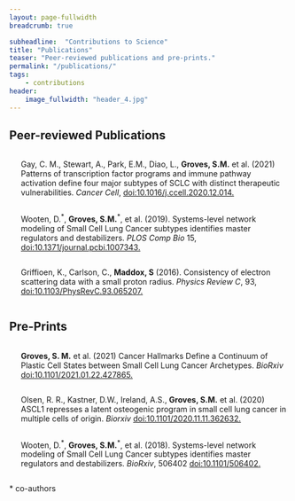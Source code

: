 ```yaml
---
layout: page-fullwidth
breadcrumb: true

subheadline:  "Contributions to Science"
title: "Publications"
teaser: "Peer-reviewed publications and pre-prints."
permalink: "/publications/"
tags:
    - contributions
header:
    image_fullwidth: "header_4.jpg"
---
```


## Peer-reviewed Publications

<!--more-->

<div class="row t30">
    <div class="medium-4 columns">
        <img src="{{ site.urlimg }}cancercell.jpg" alt="">
        <p>Gay, C. M., Stewart, A., Park, E.M., Diao, L., <b>Groves, S.M.</b> et al.
(2021) Patterns of transcription factor programs and immune pathway
activation define four major subtypes of SCLC with distinct therapeutic
vulnerabilities. <i>Cancer Cell</i>, <a href="https://www.sciencedirect.com/science/article/abs/pii/S1535610820306620?via%3Dihub">doi:10.1016/j.ccell.2020.12.014.</a></p>
    </div><!-- /.medium-4.columns -->
    <div class="medium-4 columns">
        <img src="{{ site.urlimg }}ploscb.jpg" alt="">
        <p>Wooten, D.<sup>*</sup>, <b>Groves, S.M.</b><sup>*</sup>, et al. (2019). Systems-level network
modeling of Small Cell Lung Cancer subtypes identifies master regulators
and destabilizers. <i>PLOS Comp Bio</i> 15,
 <a href="https://journals.plos.org/ploscompbiol/article?id=10.1371/journal.pcbi.1007343">doi:10.1371/journal.pcbi.1007343.</a></p>
    </div><!-- /.medium-4.columns -->
    <div class="medium-4 columns">
        <img src="{{ site.urlimg }}physics.jpg" alt="">
        <p>Griffioen, K., Carlson, C., <b>Maddox, S</b> (2016). Consistency of
electron scattering data with a small proton radius. <i>Physics Review C</i>,
93, <a href="https://journals.aps.org/prc/abstract/10.1103/PhysRevC.93.065207">doi:10.1103/PhysRevC.93.065207.</a></p>
    </div><!-- /.medium-4.columns -->
</div><!-- /.row -->



## Pre-Prints 

<!--more-->

<div class="row t30">
    <div class="medium-4 columns">
        <img src="{{ site.urlimg }}archetypes.jpg" alt="">
        <p><b>Groves, S. M.</b> et al. (2021) Cancer Hallmarks Define a
Continuum of Plastic Cell States between Small Cell Lung Cancer
Archetypes. <i>BioRxiv</i> <a href="https://www.biorxiv.org/content/10.1101/2021.01.22.427865v1">doi:10.1101/2021.01.22.427865.</a></p>
    </div><!-- /.medium-4.columns -->
    <div class="medium-4 columns">
        <img src="{{ site.urlimg }}rpma.jpg" alt="">
        <p>Olsen, R. R., Kastner, D.W., Ireland, A.S., <b>Groves, S.M.</b> et al.
(2020) ASCL1 represses a latent osteogenic program in small cell lung
cancer in multiple cells of origin. <i>Biorxiv</i>
 <a href="https://www.biorxiv.org/content/10.1101/2020.11.11.362632v1">doi:10.1101/2020.11.11.362632.</a></p>
    </div><!-- /.medium-4.columns -->
    <div class="medium-4 columns">
        <img src="{{ site.urlimg }}ploscb-arxiv.jpg" alt="">
        <p>Wooten, D.<sup>*</sup>, <b>Groves, S.M.</b><sup>*</sup>, et al. (2018). Systems-level network
modeling of Small Cell Lung Cancer subtypes identifies master regulators
and destabilizers. <i>BioRxiv</i>, 506402 <a href="https://www.biorxiv.org/content/10.1101/506402v3">doi:10.1101/506402.</a></p>
    </div><!-- /.medium-4.columns -->
</div><!-- /.row -->


\* co-authors
